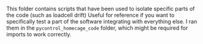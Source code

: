 This folder contains scripts that have been used to isolate specific parts of the code (such as loadcell drift)
Useful for reference if you want to specifically test a part of the software integrating with everything else.
I ran them in the `pycontrol_homecage_code` folder, which might be required for imports to work correctly.

